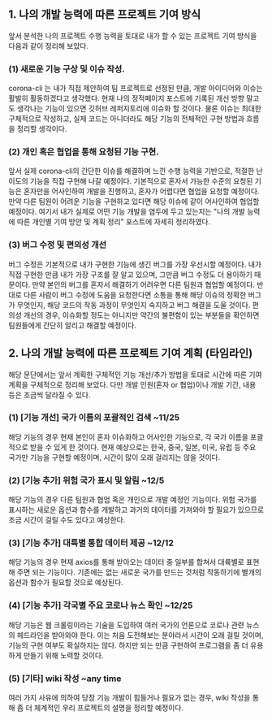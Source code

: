 ## 1. 나의 개발 능력에 따른 프로젝트 기여 방식

앞서 분석한 나의 프로젝트 수행 능력을 토대로 내가 할 수 있는 프로젝트 기여 방식을 다음과 같이 정리해 보았다.

### (1) 새로운 기능 구상 및 이슈 작성.

corona-cli 는 내가 직접 제안하여 팀 프로젝트로 선정된 만큼, 개발 아이디어와 이슈는 활발히 활동하겠다고 생각했다.
현재 나의 정적페이지 포스트에 기록된 개선 방향 말고도 생각나는 기능이 있으면 깃허브 레퍼지토리에 이슈화 할 것이다.
물론 이슈는 최대한 구체적으로 작성하고, 실제 코드는 아니더라도 해당 기능의 전체적인 구현 방법과 흐름을 정리할 생각이다.

### (2) 개인 혹은 협업을 통해 요청된 기능 구현.

앞서 실제 corona-cli의 간단한 이슈를 해결하며 느낀 수행 능력을 기반으로, 적절한 난이도의 기능을 직접 구현해 나갈 예정이다.
기본적으로 혼자서 가능한 수준의 요청된 기능은 혼자만을 어사인하여 개발을 진행하고, 혼자가 어렵다면 협업을 요청할 예정이다.
만약 다른 팀원이 어려운 기능을 구현하고 있다면 해당 이슈에 같이 어사인하여 협업할 예정이다.
여기서 내가 실제로 어떤 기능 개발을 염두에 두고 있는지는 "나의 개발 능력에 따른 개인별 기여 방안 및 계획 정리" 포스트에
자세히 정리하였다.

### (3) 버그 수정 및 편의성 개선

버그 수정은 기본적으로 내가 구현한 기능에 생긴 버그를 가장 우선시할 예정이다. 내가 직접 구현한 만큼 내가 가장 구조를 잘 알고 있으며, 그만큼 버그 수정도 더 용이하기 때문이다. 만약 본인의 버그를 혼자서 해결하기 어려우면 다른 팀원과 협업할 예정이다.
반대로 다른 사람이 버그 수정에 도움을 요청한다면 소통을 통해 해당 이슈의 정확한 버그가 무엇인지, 해당 코드의 작동 과정이 무엇인지
숙지하고 버그 해결을 도울 것이다. 편의성 개선의 경우, 이슈화할 정도는 아니지만 약간의 불편함이 있는 부분들을 확인하면 
팀원들에게 간단히 알리고 해결할 예정이다.

## 2. 나의 개발 능력에 따른 프로젝트 기여 계획 (타임라인)

해당 문단에서는 앞서 계획한 구체적인 기능 개선/추가 방법을 토대로 시간에 따른 기여 계획을 구체적으로 정리해 보았다.
다만 개발 인원(혼자 or 협업)이나 개발 기간, 내용 등은 조금씩 달라질 수 있다.

### (1) [기능 개선] 국가 이름의 포괄적인 검색 ~11/25

해당 기능의 경우 현재 본인이 혼자 이슈화하고 어사인한 기능으로, 각 국가 이름을 포괄적으로 받을 수 있게 한 것이다.
현재 예상으로는 한국, 중국, 일본, 미국, 유럽 등 주요 국가만 기능을 구현할 예정이며, 시간이 많이 오래 걸리지는 않을 것이다.

### (2) [기능 추가] 위험 국가 표시 및 알림 ~12/5

해당 기능의 경우 다른 팀원과 협업 혹은 개인으로 개발 예정인 기능이다. 위험 국가를 표시하는 새로운 옵션과 함수를 개발하고
과거의 데이터를 가져와야 할 필요가 있으므로 조금 시간이 걸릴 수도 있다고 예상한다.

### (3) [기능 추가] 대륙별 통합 데이터 제공 ~12/12

해당 기능의 경우 현재 axios를 통해 받아오는 데이터 중 일부를 합쳐서 대륙별로 표현해 주면 되는 기능이다. 기존에는 없는 새로운
국가를 만드는 것처럼 작동하기에 별개의 옵션과 함수가 필요할 것으로 예상된다.

### (4) [기능 추가] 각국별 주요 코로나 뉴스 확인 ~12/25

해당 기능은 웹 크롤링이라는 기술을 도입하여 여러 국가의 언론으로 코로나 관련 뉴스의 헤드라인을 받아와야 한다.
이는 처음 도전해보는 분야라서 시간이 오래 걸릴 것이며, 기능의 구현 여부도 확실하지는 않다. 하지만 되는 만큼
구현하여 프로그램을 좀 더 유용하게 만들기 위해 노력할 것이다.

### (5) [기타] wiki 작성 ~any time

여러 가지 사유에 의하여 당장 기능 개발이 힘들거나 필요가 없는 경우, wiki 작성을 통해 좀 더 체계적인
우리 프로젝트의 설명을 정리할 예정이다.
